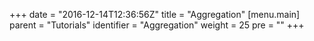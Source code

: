 +++
date = "2016-12-14T12:36:56Z"
title = "Aggregation"
[menu.main]
  parent = "Tutorials"
  identifier = "Aggregation"
  weight = 25
  pre = "<i class='fa'></i>"
+++
